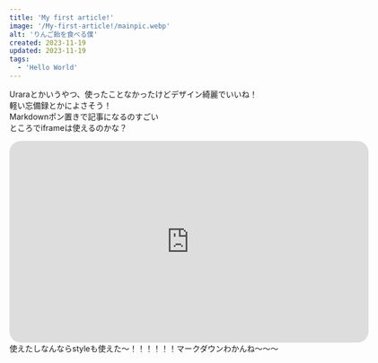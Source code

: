 ```yaml
---
title: 'My first article!'
image: '/My-first-article!/mainpic.webp'
alt: 'りんご飴を食べる僕'
created: 2023-11-19
updated: 2023-11-19
tags:
  - 'Hello World'
---
```

Uraraとかいうやつ、使ったことなかったけどデザイン綺麗でいいね！<br>
軽い忘備録とかによさそう！<br>
Markdownポン置きで記事になるのすごい<br>
ところでiframeは使えるのかな？<br>
<style>
.div-round {
	overflow: hidden;
	position: relative;
	z-index: 10;
	-webkit-border-radius: 20px;
	border-radius: 20px;
}

.div-round::before {
	display: block;
	content: "";
}

.iframe-round {
	position: absolute;
	top: 0;
	left: 0;
	right: 0;
	bottom: 0;
	z-index: 10;
	width: 100%;
	height: 100%;
	border: 0;
	-webkit-border-radius: 20px;
	border-radius: 20px;
}
</style>

<div class="div-round" style="width: 640px; height: 360px;">
    <iframe class="iframe-round" allow="autoplay; encrypted-media; fullscreen" src="https://www.youtube.com/embed/s0NME1GfbIc?si=onim_53PZJy0RcYc"></iframe>
</div>
使えたしなんならstyleも使えた〜！！！！！！マークダウンわかんね〜〜〜